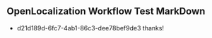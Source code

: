 ## OpenLocalization Workflow Test MarkDown
* d21d189d-6fc7-4ab1-86c3-dee78bef9de3 thanks!

<!--HONumber=Jul16_HO3-->


